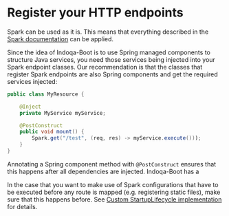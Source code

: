 # Register your HTTP endpoints

Spark can be used as it is. This means that everything described in the [Spark documentation](http://sparkjava.com/documentation) can be applied.

Since the idea of Indoqa-Boot is to use Spring managed components to structure Java services, you need those services being injected into your Spark endpoint classes. Our recommendation is that the classes that register Spark endpoints are also Spring components and get the required services injected:

```java
public class MyResource {

    @Inject
    private MyService myService;

    @PostConstruct
    public void mount() {
        Spark.get("/test", (req, res) -> myService.execute()));
    }
}
```

Annotating a Spring component method with `@PostConstruct` ensures that this happens after all dependencies are injected. Indoqa-Boot has a 

In the case that you want to make use of Spark configurations that have to be executed before any route is mapped (e.g. registering static files), make sure that this happens before. See [Custom StartupLifecycle implementation](./initialization-java-main.md) for details.

